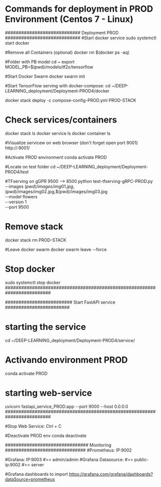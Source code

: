 # Commands for deployment in PROD Environment (Centos 7 - Linux)

############################ Deployment PROD ############################
#Start docker service
sudo systemctl start docker

#Remove all Containers (optional)
docker rm $(docker ps -aq)

#Folder with PB model
cd ~
export MODEL_PB=$(pwd)/models/tf2x/tensorflow

#Start Docker Swarm
docker swarm init

#Start TensorFlow serving with docker-compose:
cd ~/DEEP-LEARNING_deployment/Deployment-PROD4/docker

docker stack deploy -c compose-config-PROD.yml PROD-STACK

# Check services/containers
docker stack ls
docker service ls
docker container ls

#Visualize servicew on web browser (don't forget open port 9001)
http://<public IP>:9001/

#Activate PROD environment
conda activate PROD

#Locate on test folder
cd ~/DEEP-LEARNING_deployment/Deployment-PROD4/test

#TFserving on gGPR 9500 --> 8500
python test-tfserving-gRPC-PROD.py \
    --images $(pwd)/images/img01.jpg,$(pwd)/images/img02.jpg,$(pwd)/images/img03.jpg \
    --model flowers \
    --version 1 \
    --port 9500

# Remove stack
docker stack rm PROD-STACK

#Leave docker swarm
docker swarm leave --force

# Stop docker
sudo systemctl stop docker
#########################################################################

######################### Start FastAPI service  ########################
# starting the service
cd ~/DEEP-LEARNING_deployment/Deployment-PROD4/service/

# Activando environment PROD
conda activate PROD

# starting web-service
uvicorn fastapi_service_PROD:app --port 9000 --host 0.0.0.0
#########################################################################

#Stop Web Service: Ctrl + C

#Deactivate PROD env
conda deactivate


############################### Monitoring ##############################
#Prometheus: IP:9002

#Grafana: IP:9003
#>> admin/admin
#Grafana Datasource:
#>> public-ip:9002
#>> server

#Grafana dashboards to import
https://grafana.com/grafana/dashboards?dataSource=prometheus
